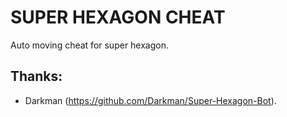 # SUPER HEXAGON CHEAT #

Auto moving cheat for super hexagon.

## Thanks: ##
 * Darkman (https://github.com/Darkman/Super-Hexagon-Bot). 